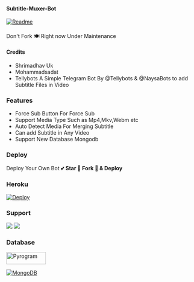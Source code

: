 #### Subtitle-Muxer-Bot
[![Readme](https://github-readme-stats.vercel.app/api/pin/?username=tellybots&repo=Subtitle-Muxer-Bot&theme=cobalt)](h&bg_color=24378)

#### 
Don't Fork 🍽️ Right now Under Maintenance
#### Credits
   * Shrimadhav Uk
   * Mohammadsadat
   * Tellybots 
A Simple Telegram Bot By @Tellybots & @NaysaBots to add Subtitle Files in Video

### Features
- Force Sub Button For Force Sub
- Support Media Type Such as Mp4,Mkv,Webm etc 
- Auto Detect Media For Merging Subtitle
- Can add Subtitle in Any Video
- Support New Database Mongodb

### Deploy
Deploy Your Own Bot 💕 **Star 🎉 Fork 🍴 & Deploy**

### Heroku
[![Deploy](https://www.herokucdn.com/deploy/button.svg)](https://heroku.com/deploy?template=https://github.com/Naysabots/subtitle-muxer-Bot)

### Support 
<a href="https://t.me/Tellybots_support"><img src="https://img.shields.io/badge/Support_Group-2cb6e0?style=for-the-badge&logo=telegram&logoColor=white"></a> <a href="https://t.me/tellybots_4u"><img src="https://img.shields.io/badge/Updates_Channel-2cb6e0?style=for-the-badge&logo=telegram&logoColor=white"></a>

### Database

<p align="left">
  <a href="https://github.com/pyrogram/pyrogram">
    <img alt="Pyrogram" src ="https://i.imgur.com/BOgY9ai.png" width="104.75" height="32"/>
  </a>
</p>

<p align="left">
  <a href="https://docs.mongodb.com">
    <img alt="MongoDB" src ="https://img.shields.io/badge/MongoDB-%234ea94b.svg?&style=for-the-badge&logo=mongodb&logoColor=white"/>
  </a>
</p>


